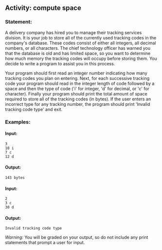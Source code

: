 ## Activity: compute space

### Statement:

A delivery company has hired you to manage their tracking services division. It is your job to store all of the currently used tracking codes in the company's database. These codes consist of either all integers, all decimal numbers, or all characters. The chief technology officer has warned you that the database is old and has limited space, so you want to determine how much memory the tracking codes will occupy before storing them. You decide to write a program to assist you in this process. 

Your program should first read an integer number indicating how many tracking codes you plan on entering. Next, for each successive tracking code your program should read in the integer length of code followed by a space and then the type of code ('i' for integer, 'd' for decimal, or 'c' for character). Finally your program should print the total amount of space required to store all of the tracking codes (in bytes). If the user enters an incorrect type for any tracking number, the program should print 'Invalid tracking code type' and exit.

### Examples:

#### Input:
    3
    10 i
    7 c
    12 d

#### Output:
    143 bytes

#### Input:
    2
    3 c
    30 d
    
#### Output:
    Invalid tracking code type
    
*Warning:* You will be graded on your output, so do not include any print statements that prompt a user for input.
